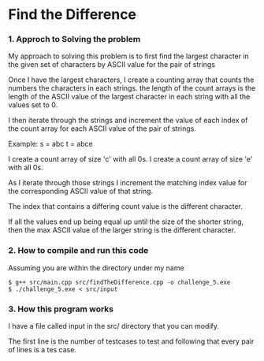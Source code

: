 # Find the Difference

### 1. Approch to Solving the problem

My approach to solving this problem is to first find the largest character
in the given set of characters by ASCII value for the pair of strings

Once I have the largest characters, I create a counting array that counts
the numbers the characters in each strings. the length of the count arrays
is the length of the ASCII value of the largest character in each string
with all the values set to 0.

I then iterate through the strings and increment the value of
each index of the count array for each ASCII value of the pair
of strings.

Example:
s = abc
t = abce

I create a count array of size 'c' with all 0s.
I create a count array of size 'e' with all 0s.

As I iterate through those strings I increment the matching index value
for the corresponding ASCII value of that string.

The index that contains a differing count value is the different character.

If all the values end up being equal up until the size of the shorter string,
then the max ASCII value of the larger string is the different character.

### 2. How to compile and run this code

Assuming you are within the directory under my name

```
$ g++ src/main.cpp src/findTheDifference.cpp -o challenge_5.exe
$ ./challenge_5.exe < src/input
```

### 3. How this program works

I have a file called input in the src/ directory that you can modify. 

The first line is the number of testcases to test and following that
every pair of lines is a tes case.


